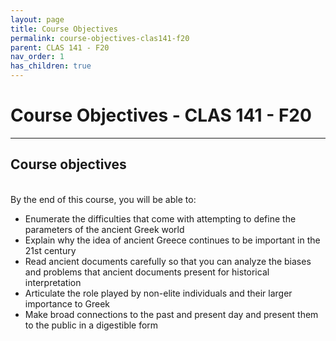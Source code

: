 ```yaml
---
layout: page
title: Course Objectives
permalink: course-objectives-clas141-f20
parent: CLAS 141 - F20
nav_order: 1
has_children: true
---
```


# Course Objectives - CLAS 141 - F20

***

## Course objectives
&nbsp;  
By the end of this course, you will be able to:

- Enumerate the difficulties that come with attempting to define the parameters of the ancient Greek world
- Explain why the idea of ancient Greece continues to be important in the 21st century
- Read ancient documents carefully so that you can analyze the biases and problems that ancient documents present for historical interpretation
- Articulate the role played by non-elite individuals and their larger importance to Greek
- Make broad connections to the past and present day and present them to the public in a digestible form
